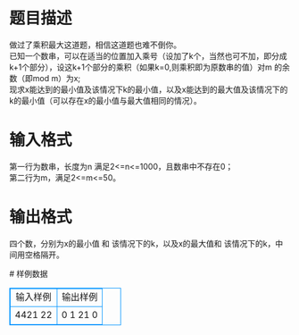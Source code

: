# 

 
 # 题目描述 
<p>
做过了乘积最大这道题，相信这道题也难不倒你。<br>已知一个数串，可以在适当的位置加入乘号（设加了k个，当然也可不加，即分成k+1个部分），设这k+1个部分的乘积（如果k=0,则乘积即为原数串的值）对m 的余数（即mod m）为x;<br>现求x能达到的最小值及该情况下k的最小值，以及x能达到的最大值及该情况下的k的最小值（可以存在x的最小值与最大值相同的情况）。<br></p> 

 
 # 输入格式 
<p>
第一行为数串，长度为n 满足2<=n<=1000，且数串中不存在0；<br>第二行为m，满足2<=m<=50。<br></p> 

 
 # 输出格式 
<p>
四个数，分别为x的最小值 和 该情况下的k，以及x的最大值和 该情况下的k，中间用空格隔开。</p> 
# 样例数据
<style>
        table,table tr th, table tr td { border:1px solid #0094ff; }
        table { width: 200px; min-height: 25px; line-height: 25px; text-align: center; border-collapse: collapse;}   
    </style>
<table>
	<tr>
		<td>输入样例</td>
		<td>输出样例</td>
	</tr>
<tr><td>4421
22
</td><td>0 1 21 0</td></tr></table>
